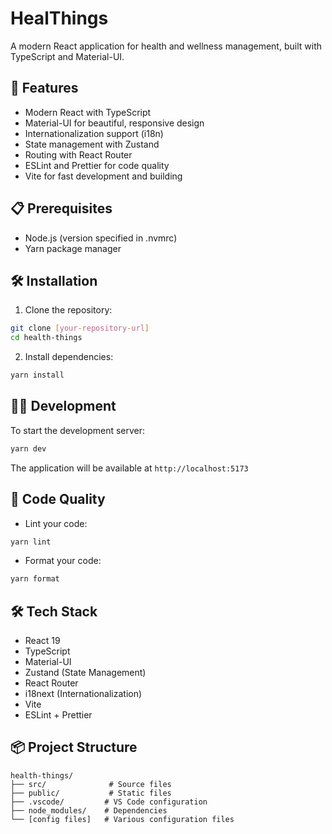 # HealThings

A modern React application for health and wellness management, built with TypeScript and Material-UI.

## 🚀 Features

- Modern React with TypeScript
- Material-UI for beautiful, responsive design
- Internationalization support (i18n)
- State management with Zustand
- Routing with React Router
- ESLint and Prettier for code quality
- Vite for fast development and building

## 📋 Prerequisites

- Node.js (version specified in .nvmrc)
- Yarn package manager

## 🛠️ Installation

1. Clone the repository:
```bash
git clone [your-repository-url]
cd health-things
```

2. Install dependencies:
```bash
yarn install
```

## 🏃‍♂️ Development

To start the development server:

```bash
yarn dev
```

The application will be available at `http://localhost:5173`

## 📝 Code Quality

- Lint your code:
```bash
yarn lint
```

- Format your code:
```bash
yarn format
```

## 🛠️ Tech Stack

- React 19
- TypeScript
- Material-UI
- Zustand (State Management)
- React Router
- i18next (Internationalization)
- Vite
- ESLint + Prettier

## 📦 Project Structure

```
health-things/
├── src/              # Source files
├── public/           # Static files
├── .vscode/         # VS Code configuration
├── node_modules/    # Dependencies
└── [config files]   # Various configuration files
```